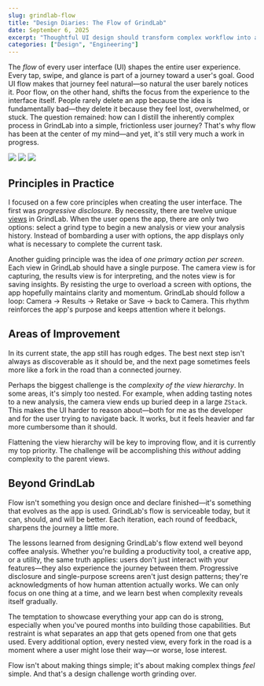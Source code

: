 ```yaml
---
slug: grindlab-flow
title: "Design Diaries: The Flow of GrindLab"
date: September 6, 2025
excerpt: "Thoughtful UI design should transform complex workflow into a simple, frictionless user journey."
categories: ["Design", "Engineering"]
---
```


The _flow_ of every user interface (UI) shapes the entire user experience. Every tap, swipe, and glance is part of a journey toward a user's goal. Good UI flow makes that journey feel natural—so natural the user barely notices it. Poor flow, on the other hand, shifts the focus from the experience to the interface itself. People rarely delete an app because the idea is fundamentally bad—they delete it because they feel lost, overwhelmed, or stuck. The question remained: how can I distill the inherently complex process in GrindLab into a simple, frictionless user journey? That's why flow has been at the center of my mind—and yet, it's still very much a work in progress.

![](/images/posts/grindlab.png) ![](/images/posts/distribution.png) ![](/images/posts/overview.png)

## Principles in Practice

I focused on a few core principles when creating the user interface. The first was _progressive disclosure_. By necessity, there are twelve unique [views](https://developer.apple.com/documentation/swiftui/view) in GrindLab. When the user opens the app, there are only two options: select a grind type to begin a new analysis or view your analysis history. Instead of bombarding a user with options, the app displays only what is necessary to complete the current task.

Another guiding principle was the idea of _one primary action per screen_. Each view in GrindLab should have a single purpose. The camera view is for capturing, the results view is for interpreting, and the notes view is for saving insights. By resisting the urge to overload a screen with options, the app hopefully maintains clarity and momentum. GrindLab should follow a loop: Camera → Results → Retake or Save → back to Camera. This rhythm reinforces the app's purpose and keeps attention where it belongs.

## Areas of Improvement

In its current state, the app still has rough edges. The best next step isn't always as discoverable as it should be, and the next page sometimes feels more like a fork in the road than a connected journey.

Perhaps the biggest challenge is the _complexity of the view hierarchy_. In some areas, it's simply too nested. For example, when adding tasting notes to a new analysis, the camera view ends up buried deep in a large `ZStack`. This makes the UI harder to reason about—both for me as the developer and for the user trying to navigate back. It works, but it feels heavier and far more cumbersome than it should. 

Flattening the view hierarchy will be key to improving flow, and it is currently my top priority. The challenge will be accomplishing this _without_ adding complexity to the parent views.

## Beyond GrindLab

Flow isn't something you design once and declare finished—it's something that evolves as the app is used. GrindLab's flow is serviceable today, but it can, should, and will be better. Each iteration, each round of feedback, sharpens the journey a little more.

The lessons learned from designing GrindLab's flow extend well beyond coffee analysis. Whether you're building a productivity tool, a creative app, or a utility, the same truth applies: users don't just interact with your features—they also experience the journey between them. Progressive disclosure and single-purpose screens aren't just design patterns; they're acknowledgments of how human attention actually works. We can only focus on one thing at a time, and we learn best when complexity reveals itself gradually.

The temptation to showcase everything your app can do is strong, especially when you've poured months into building those capabilities. But restraint is what separates an app that gets opened from one that gets used. Every additional option, every nested view, every fork in the road is a moment where a user might lose their way—or worse, lose interest.

Flow isn't about making things simple; it's about making complex things _feel_ simple. And that's a design challenge worth grinding over.